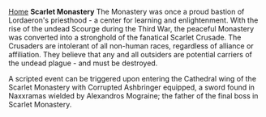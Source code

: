 [Home](../index.md)
**Scarlet Monastery**
The Monastery was once a proud bastion of Lordaeron's priesthood - a center for learning and enlightenment. With the rise of the undead Scourge during the Third War, the peaceful Monastery was converted into a stronghold of the fanatical Scarlet Crusade. The Crusaders are intolerant of all non-human races, regardless of alliance or affiliation. They believe that any and all outsiders are potential carriers of the undead plague - and must be destroyed.

A scripted event can be triggered upon entering the Cathedral wing of the Scarlet Monastery with Corrupted Ashbringer equipped, a sword found in Naxxramas wielded by Alexandros Mograine; the father of the final boss in Scarlet Monastery.